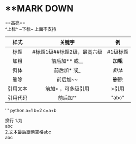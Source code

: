 # **MARK DOWN

==高亮==  
^上标^
~下标~
上面不支持
  
|    样式    |          关键字             |     例     |
|   :----:   | :------------------------:  |  :------:  |
|    标题    |  #标题1级##标题2级，最高六级  |   #1级标题  |
|    加粗    |             前后加** 或__       |  **加粗**  |
|    斜体    |             前后加* 或_       |    *斜体*  |
|    删除    |             前后加~~         |  ~~删除~~  |
|  引用文本  |      前加> ，可多级引用       |    >引用    |
|  引用代码  |          前后加'"            |    "abc"    |

''' python
a=1
b=2
c=a+b

换行
1.为</BR>abc</BR>
2.文本最后跟俩空格abc  
abc
